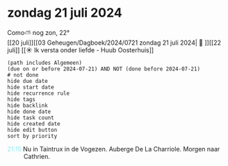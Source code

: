 # zondag 21 juli 2024

Como⛅ nog zon, 22°<br>[[20 juli]][[03 Geheugen/Dagboek/2024/0721 zondag 21 juli 2024| 📓 ]][[22 juli]]
[[☀️ Ik versta onder liefde - Huub Oosterhuis]]
```tasks
(path includes Algemeen)
(due on or before 2024-07-21) AND NOT (done before 2024-07-21)
# not done
hide due date
hide start date
hide recurrence rule
hide tags
hide backlink
hide done date
hide task count
hide created date
hide edit button
sort by priority 
```
<p style="padding-left: 2.7em; text-indent: -2.7em; margin: 0"><font color=#8be9f0>21:15</font>  Nu in Taintrux in de Vogezen. Auberge De La Charriole. Morgen naar Cathrien. </p>   